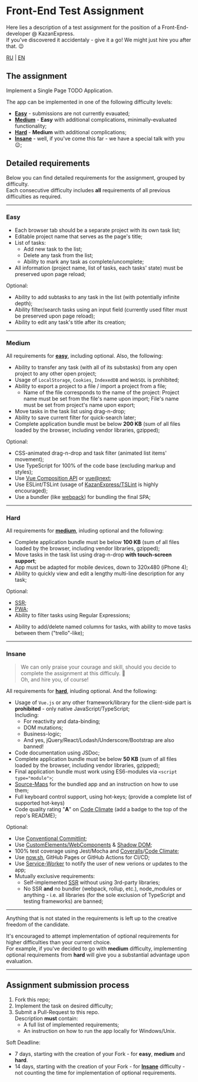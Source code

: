 # Front-End Test Assignment

Here lies a description of a test assignment for the position of a Front-End-developer @ KazanExpress.\
If you've discovered it accidentaly - give it a go! We might just hire you after that. 😉

[RU](README.md) | [EN](README_EN.md)

## The assignment

Implement a Single Page TODO Application.

The app can be implemented in one of the following difficulty levels:

- [**Easy**](#easy) - submissions are not currently evauated;
- [**Medium**](#medium) - **Easy** with additional complications, minimally-evaluated functionality;
- [**Hard**](#hard) - **Medium** with additional complications;
- [**Insane**](#insane) - well, if you've come this far - we have a special talk with you 😉;

## Detailed requirements

Below you can find detailed requirements for the assignment, grouped by difficulty.\
Each consecutive difficulty includes **all** requirements of all previous difficulties as required.

---

### **Easy**

- Each browser tab should be a separate project with its own task list;
- Editable project name that serves as the page's title;
- List of tasks:
  - Add new task to the list;
  - Delete any task from the list;
  - Ability to mark any task as complete/uncomplete;
- All information (project name, list of tasks, each tasks' state) must be preserved upon page reload;

Optional:
- Ability to add subtasks to any task in the list (with potentially infinite depth);
- Ability filter/search tasks using an input field (currently used filter must be preserved upon page reload);
- Ability to edit any task's title after its creation;

---

### **Medium**

All requirements for [**easy**](#easy), including optional.
Also, the following:

- Ability to transfer any task (with all of its substasks) from any open project to any other open project;
- Usage of `LocalStorage`, `Cookies`, `IndexedDB` and `WebSQL` is prohibited;
- Ability to export a project to a file / import a project from a file;
  - Name of the file corresponds to the name of the project:
    Project name must be set from the file's name upon import;
    File's name must be set from project's name upon export;
- Move tasks in the task list using drag-n-drop;
- Ability to save current filter for quick-search later;
- Complete application bundle must be below **200 KB** (sum of all files loaded by the browser, including vendor libraries, gzipped);

Optional:
- CSS-animated drag-n-drop and task filter (animated list items' movement);
- Use TypeScript for 100% of the code base (excluding markup and styles);
- Use [Vue Composition API](https://vue-composition-api-rfc.netlify.com/) or [vue@next](https://www.npmjs.com/package/vue/v/next);
- Use ESLint/TSLint (usage of [KazanExpress/TSLint](https://github.com/KazanExpress/tslint) is highly encouraged);
- Use a bundler (like [webpack](https://webpack.js.org/)) for bundling the final SPA;

---

### **Hard**

All requirements for [**medium**](#medium), inluding optional and the following:

- Complete application bundle must be below **100 KB** (sum of all files loaded by the browser, including vendor libraries, gzipped);
- Move tasks in the task list using drag-n-drop **with touch-screen support**;
- App must be adapted for mobile devices, down to 320x480 (iPhone 4);
- Ability to quickly view and edit a lengthy multi-line description for any task;

Optional:
- [SSR](https://google.com/search?q=SSR+(web+development));
- [PWA](https://google.com/search?q=PWA+(web+development));
- Ability to filter tasks using Regular Expressions;
<!-- - Если в двух вкладках открыт один и тот же проект (например, совершён импорт из одного и того же файла),\
  **все** действия в этих вкладках/проектах должны синхронизироваться без задержки.\
  Включая (но не ограничиваясь):
  - Название проекта;
  - Список, состояния, описания, порядок и названия всех задач\
    (например, при добавлении задачи в одной вкладке - она должна появиться и в другой);
  - Список сохранённых фильтров; -->
- Ability to add/delete named columns for tasks, with ability to move tasks between them ("trello"-like);

---

### **Insane**

> We can only praise your courage and skill, should you decide to complete the assignment at this difficuly. 👏\
> Oh, and hire you, of course!

All requirements for [**hard**](#hard), inluding optional. And the following:

- Usage of `Vue.js` or any other framework/library for the client-side part is **prohibited** - only native JavaScript/TypeScript;\
  Including:
  - For reactivity and data-binding;
  - DOM mutations;
  - Business-logic;
  - And yes, jQuery/React/Lodash/Underscore/Bootstrap are also banned!
- Code documentation using JSDoc;
- Complete application bundle must be below **50 KB** (sum of all files loaded by the browser, including vendor libraries, gzipped);
- Final application bundle must work using ES6-modules via `<script type="module">`;
- [Source-Maps](https://developer.mozilla.org/en-US/docs/Tools/Debugger/How_to/Use_a_source_map) for the bundled app and an instruction on how to use them;
- Full keyboard control support, using hot-keys;
  (provide a complete list of supported hot-keys)
- Code quality rating "**A**" on [Code Climate](https://codeclimate.com) (add a badge to the top of the repo's README);

Optional:
- Use [Conventional Commitlint](https://github.com/conventional-changelog/commitlint);
- Use [CustomElements/WebComponents](https://developer.mozilla.org/en-US/docs/Web/Web_Components) & [Shadow DOM](https://developer.mozilla.org/en-US/docs/Web/Web_Components/Using_shadow_DOM);
- 100% test coverage using Jest/Mocha and [Coveralls](https://coveralls.io)/[Code Climate](https://codeclimate.com);
- Use [now.sh](https://zeit.co/home), GitHub Pages or GitHub Actions for CI/CD;
- Use [Service-Worker](https://developer.mozilla.org/en-US/docs/Web/API/Service_Worker_API) to notify the user of new verions or updates to the app;
- Mutually exclusive requirements:
  - Self-implemented [SSR](https://google.com/search?q=SSR+(web+development)) without using 3rd-party libraries;
  - No SSR **and** no bundler (webpack, rollup, etc.), node_modules or anything - i.e. all libraries (for the sole exclusion of TypeScript and testing frameworks) are banned;


---

Anything that is not stated in the requirements is left up to the creative freedom of the candidate.

It's encouraged to attempt implementation of optional requirements for higher difficulties than your current choice.\
For example, if you've decided to go with **medium** difficulty, implementing optional requirements from **hard** will give you a substantial advantage upon evaluation.

---

## Assignment submission process

1. Fork this repo;
2. Implement the task on desired difficulty;
3. Submit a Pull-Request to this repo.\
   Description **must** contain:
   - A full list of implemented requirements;
   - An instruction on how to run the app locally for Windows/Unix.

Soft Deadline:
 - 7 days, starting with the creation of your Fork - for **easy**, **medium** and **hard**.
 - 14 days, starting with the creation of your Fork - for [**Insane**](#insane) difficulty - not counting the time for implementation of optional requirements.
